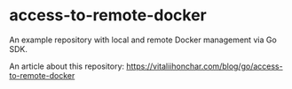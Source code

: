 # access-to-remote-docker

An example repository with local and remote Docker management via Go SDK.

An article about this repository: https://vitaliihonchar.com/blog/go/access-to-remote-docker